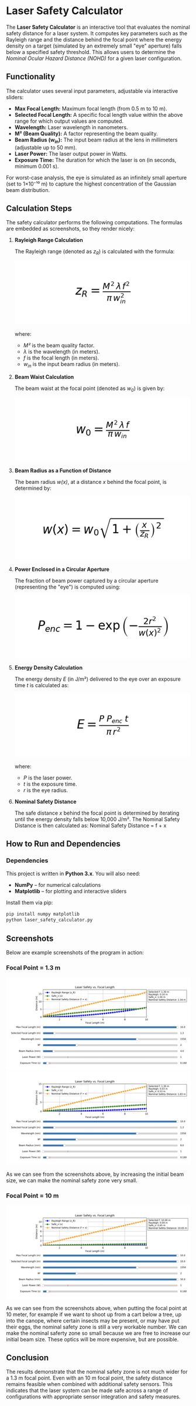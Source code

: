 # Laser Safety Calculator

The **Laser Safety Calculator** is an interactive tool that evaluates the nominal safety distance for a laser system. It computes key parameters such as the Rayleigh range and the distance behind the focal point where the energy density on a target (simulated by an extremely small "eye" aperture) falls below a specified safety threshold. This allows users to determine the *Nominal Ocular Hazard Distance (NOHD)* for a given laser configuration.

## Functionality

The calculator uses several input parameters, adjustable via interactive sliders:

- **Max Focal Length:** Maximum focal length (from 0.5 m to 10 m).
- **Selected Focal Length:** A specific focal length value within the above range for which output values are computed.
- **Wavelength:** Laser wavelength in nanometers.
- **M² (Beam Quality):** A factor representing the beam quality.
- **Beam Radius (w<sub>in</sub>):** The input beam radius at the lens in millimeters (adjustable up to 50 mm).
- **Laser Power:** The laser output power in Watts.
- **Exposure Time:** The duration for which the laser is on (in seconds, minimum 0.001 s).

For worst-case analysis, the eye is simulated as an infinitely small aperture (set to 1×10⁻¹⁰ m) to capture the highest concentration of the Gaussian beam distribution.

## Calculation Steps

The safety calculator performs the following computations. The formulas are embedded as screenshots, so they render nicely:

1. **Rayleigh Range Calculation**

   The Rayleigh range (denoted as *z<sub>R</sub>*) is calculated with the formula:

   ![Rayleigh Range Formula](rayleigh_range_formula.png)

   where:
   - *M²* is the beam quality factor.
   - *λ* is the wavelength (in meters).
   - *f* is the focal length (in meters).
   - *w<sub>in</sub>* is the input beam radius (in meters).

2. **Beam Waist Calculation**

   The beam waist at the focal point (denoted as *w<sub>0</sub>*) is given by:

   ![Beam Waist Formula](beam_waist_formula.png)

3. **Beam Radius as a Function of Distance**

   The beam radius *w(x)*, at a distance *x* behind the focal point, is determined by:

   ![Beam Radius Formula](beam_radius_formula.png)

4. **Power Enclosed in a Circular Aperture**

   The fraction of beam power captured by a circular aperture (representing the "eye") is computed using:

   ![Enclosed Power Formula](enclosed_power_formula.png)

5. **Energy Density Calculation**

   The energy density *E* (in J/m²) delivered to the eye over an exposure time *t* is calculated as:

   ![Energy Density Formula](energy_density_formula.png)

   where:
   - *P* is the laser power.
   - *t* is the exposure time.
   - *r* is the eye radius.

6. **Nominal Safety Distance**

   The safe distance *x* behind the focal point is determined by iterating until the energy density falls below 10,000 J/m². The Nominal Safety Distance is then calculated as: Nominal Safety Distance = f + x

## How to Run and Dependencies

### Dependencies

This project is written in **Python 3.x**. You will also need:
- **NumPy** – for numerical calculations  
- **Matplotlib** – for plotting and interactive sliders  

Install them via pip:

```bash
pip install numpy matplotlib
python laser_safety_calculator.py
```

## Screenshots

Below are example screenshots of the program in action:

### Focal Point = 1.3 m
![Screenshot 1](screenshot_13_4.png)  
![Screenshot 2](screenshot_13_8.png)

As we can see from the screenshots above, by increasing the initial beam size, we can make the nominal safety zone very small.

### Focal Point = 10 m
![Screenshot 3](screenshot_10_50.png)

As we can see from the screenshots above, when putting the focal point at 10 meter, for example if we want to shoot up from a cart below a tree, up into the canope, where certain insects may be present, or may have put their eggs, the nominal safety zone is still a very workable number.
We can make the nominal saferty zone so small because we are free to increase our initial beam size. These optics will be more expensive, but are possible.

## Conclusion

The results demonstrate that the nominal safety zone is not much wider for a 1.3 m focal point. Even with an 10 m focal point, the safety distance remains feasible when combined with additional safety sensors. This indicates that the laser system can be made safe across a range of configurations with appropriate sensor integration and safety measures.
